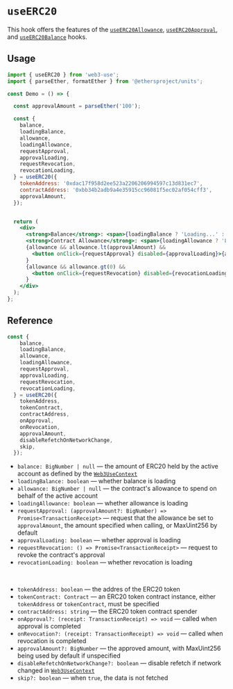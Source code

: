 # `useERC20`

This hook offers the features of the [`useERC20Allowance`](./useERC20Allowance.md), [`useERC20Approval`](./useERC20Approval.md), and [`useERC20Balance`](./useERC20Balance.md) hooks.

## Usage

```jsx
import { useERC20 } from 'web3-use';
import { parseEther, formatEther } from '@ethersproject/units';

const Demo = () => {

  const approvalAmount = parseEther('100');

  const {
    balance,
    loadingBalance,
    allowance,
    loadingAllowance,
    requestApproval,
    approvalLoading,
    requestRevocation,
    revocationLoading,
  } = useERC20({
    tokenAddress: '0xdac17f958d2ee523a2206206994597c13d831ec7',
    contractAddress: '0xbb34b2adb9a4e35915cc96081f5ec02af054cff3',
    approvalAmount,
  });


  return (
    <div>
      <strong>Balance</strong>: <span>{loadingBalance ? 'Loading...' : formatEther(balance)}</span> <br />
      <strong>Contract Allowance</strong>: <span>{loadingAllowance ? 'Loading...' : formatEther(allowance)}</span> <br />
      {allowance && allowance.lt(approvalAmount) &&
        <button onClick={requestApproval} disabled={approvalLoading}>{approvalLoading ? 'Confirm in Metamask' : 'Request Approval'}</button>
      }
      {allowance && allowance.gt(0) &&
        <button onClick={requestRevocation} disabled={revocationLoading}>{approvalLoading ? 'Confirm in Metamask' : 'Revoke Approval'}</button>
      }
    </div>
  );
};
```

## Reference

```ts
const {
    balance,
    loadingBalance,
    allowance,
    loadingAllowance,
    requestApproval,
    approvalLoading,
    requestRevocation,
    revocationLoading,
  } = useERC20({
    tokenAddress,
    tokenContract,
    contractAddress,
    onApproval,
    onRevocation,
    approvalAmount,
    disableRefetchOnNetworkChange,
    skip,
  });
```
- `balance: BigNumber | null` &mdash; the amount of ERC20 held by the active account as defined by the [`Web3UseContext`](./useWeb3UseContext.md)
- `loadingBalance: boolean` &mdash; whether balance is loading
- `allowance: BigNumber | null` &mdash; the contract's allowance to spend on behalf of the active account
- `loadingAllowance: boolean` &mdash; whether allowance is loading
- `requestApproval: (approvalAmount?: BigNumber) => Promise<TransactionReceipt>` &mdash; request that the allowance be set to `approvalAmount`, the amount specified when calling, or MaxUint256 by default
- `approvalLoading: boolean` &mdash; whether approval is loading
- `requestRevocation: () => Promise<TransactionReceipt>` &mdash; request to revoke the contract's approval
- `revocationLoading: boolean` &mdash; whether revocation is loading
<br />

- `tokenAddress: boolean` &mdash; the addres of the ERC20 token
- `tokenContract: Contract` &mdash; an ERC20 token contract instance, either `tokenAddress` or `tokenContract`, must be specified
- `contractAddress: string` &mdash; the ERC20 token contract spender
- `onApproval?: (receipt: TransactionReceipt) => void` &mdash; called when approval is completed
- `onRevocation?: (receipt: TransactionReceipt) => void` &mdash; called when revocation is completed
- `approvalAmount?: BigNumber` &mdash; the approved amount, with MaxUint256 being used by default if unspecified
- `disableRefetchOnNetworkChange?: boolean` &mdash; disable refetch if network changed in [`Web3UseContext`](./useWeb3UseContext.md)
- `skip?: boolean` &mdash; when `true`, the data is not fetched